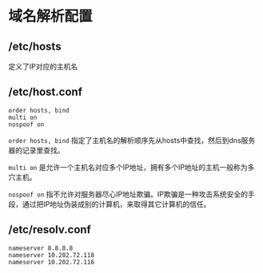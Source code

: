 # 域名解析配置


## /etc/hosts

定义了IP对应的主机名


## /etc/host.conf

```shell
order hosts, bind
multi on
nospoof on
```

`order hosts, bind` 指定了主机名的解析顺序先从hosts中查找，然后到dns服务器的记录里查找。

`multi on` 是允许一个主机名对应多个IP地址，拥有多个IP地址的主机一般称为多穴主机。

`nospoof on` 指不允许对服务器尽心IP地址欺骗。IP欺骗是一种攻击系统安全的手段，通过把IP地址伪装成别的计算机，来取得其它计算机的信任。


## /etc/resolv.conf

```shell
nameserver 8.8.8.8
nameserver 10.202.72.118
nameserver 10.202.72.116
```
